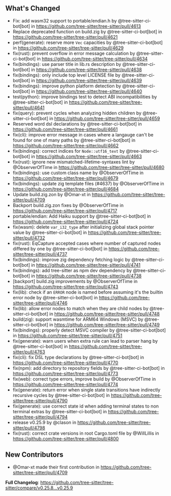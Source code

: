 ## What's Changed
* Fix: add wasm32 support to portable/endian.h by @tree-sitter-ci-bot[bot] in https://github.com/tree-sitter/tree-sitter/pull/4613
* Replace deprecated function on build.zig by @tree-sitter-ci-bot[bot] in https://github.com/tree-sitter/tree-sitter/pull/4621
* perf(generate): reserve more `Vec` capacities by @tree-sitter-ci-bot[bot] in https://github.com/tree-sitter/tree-sitter/pull/4629
* fix(rust): prevent overflow in error message calculation by @tree-sitter-ci-bot[bot] in https://github.com/tree-sitter/tree-sitter/pull/4634
* fix(bindings): use parser title in lib.rs description by @tree-sitter-ci-bot[bot] in https://github.com/tree-sitter/tree-sitter/pull/4638
* fix(bindings): only include top level LICENSE file by @tree-sitter-ci-bot[bot] in https://github.com/tree-sitter/tree-sitter/pull/4639
* fix(bindings): improve python platform detection by @tree-sitter-ci-bot[bot] in https://github.com/tree-sitter/tree-sitter/pull/4640
* test(python): improve bindings test to detect ABI incompatibilities by @tree-sitter-ci-bot[bot] in https://github.com/tree-sitter/tree-sitter/pull/4641
* fix(query): prevent cycles when analyzing hidden children by @tree-sitter-ci-bot[bot] in https://github.com/tree-sitter/tree-sitter/pull/4659
* Reserved word dsl declarations by @tree-sitter-ci-bot[bot] in https://github.com/tree-sitter/tree-sitter/pull/4661
* fix(cli): improve error message in cases where a langauge can't be found for one of many paths by @tree-sitter-ci-bot[bot] in https://github.com/tree-sitter/tree-sitter/pull/4662
* fix(bindings): correct indices for `Node::utf16_text` by @tree-sitter-ci-bot[bot] in https://github.com/tree-sitter/tree-sitter/pull/4663
* fix(rust): ignore new mismatched-lifetime-syntaxes lint  by @ObserverOfTime in https://github.com/tree-sitter/tree-sitter/pull/4680
* fix(bindings): use custom class name  by @ObserverOfTime in https://github.com/tree-sitter/tree-sitter/pull/4679
* fix(bindings): update zig template files (#4637) by @ObserverOfTime in https://github.com/tree-sitter/tree-sitter/pull/4684
* Update build.zig.zon by @Omar-xt in https://github.com/tree-sitter/tree-sitter/pull/4709
* Backport build.zig.zon fixes by @ObserverOfTime in https://github.com/tree-sitter/tree-sitter/pull/4717
* portable/endian: Add Haiku support by @tree-sitter-ci-bot[bot] in https://github.com/tree-sitter/tree-sitter/pull/4724
* fix(wasm): delete `var_i32_type` after initializing global stack pointer value by @tree-sitter-ci-bot[bot] in https://github.com/tree-sitter/tree-sitter/pull/4732
* fix(rust): EqCapture accepted cases where number of captured nodes differed by one by @tree-sitter-ci-bot[bot] in https://github.com/tree-sitter/tree-sitter/pull/4737
* fix(bindings): improve zig dependency fetching logic by @tree-sitter-ci-bot[bot] in https://github.com/tree-sitter/tree-sitter/pull/4741
* fix(bindings): add tree-sitter as npm dev dependency by @tree-sitter-ci-bot[bot] in https://github.com/tree-sitter/tree-sitter/pull/4738
* [backport] build.zig improvements by @ObserverOfTime in https://github.com/tree-sitter/tree-sitter/pull/4743
* fix(lib): check if an `ERROR` node is named before assuming it's the builtin error node by @tree-sitter-ci-bot[bot] in https://github.com/tree-sitter/tree-sitter/pull/4746
* fix(lib): allow error nodes to match when they are child nodes by @tree-sitter-ci-bot[bot] in https://github.com/tree-sitter/tree-sitter/pull/4748
* build(zig): support wasmtime for ARM64 Windows (MSVC) by @tree-sitter-ci-bot[bot] in https://github.com/tree-sitter/tree-sitter/pull/4749
* fix(bindings): properly detect MSVC compiler by @tree-sitter-ci-bot[bot] in https://github.com/tree-sitter/tree-sitter/pull/4751
* fix(generate): warn users when extra rule can lead to parser hang by @tree-sitter-ci-bot[bot] in https://github.com/tree-sitter/tree-sitter/pull/4763
* fix(cli): fix DSL type declarations by @tree-sitter-ci-bot[bot] in https://github.com/tree-sitter/tree-sitter/pull/4770
* fix(npm): add directory to repository fields by @tree-sitter-ci-bot[bot] in https://github.com/tree-sitter/tree-sitter/pull/4773
* fix(web): correct type errors, improve build by @ObserverOfTime in https://github.com/tree-sitter/tree-sitter/pull/4774
* fix(generate): return error when single state transitions have indirectly recursive cycles by @tree-sitter-ci-bot[bot] in https://github.com/tree-sitter/tree-sitter/pull/4790
* fix(generate): use correct state id when adding terminal states to non terminal extras by @tree-sitter-ci-bot[bot] in https://github.com/tree-sitter/tree-sitter/pull/4794
* release v0.25.9 by @clason in https://github.com/tree-sitter/tree-sitter/pull/4798
* fix(rust): correct crate versions in root Cargo.toml file by @WillLillis in https://github.com/tree-sitter/tree-sitter/pull/4800

## New Contributors
* @Omar-xt made their first contribution in https://github.com/tree-sitter/tree-sitter/pull/4709

**Full Changelog**: https://github.com/tree-sitter/tree-sitter/compare/v0.25.8...v0.25.9
